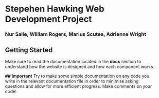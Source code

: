 # Stepehen Hawking Web Development Project
### Nur Salie, William Rogers, Marius Scutea, Adrienne Wright

## Getting Started
Make sure to read the documentation located in the **docs** section to understand how the website is designed and how each component works. 

__## Important__ 
Try to make some simple documentation on any code you write in the relevant documentation file in order to minimise asking questions and allow for more efficient progress. Make comments on your code!